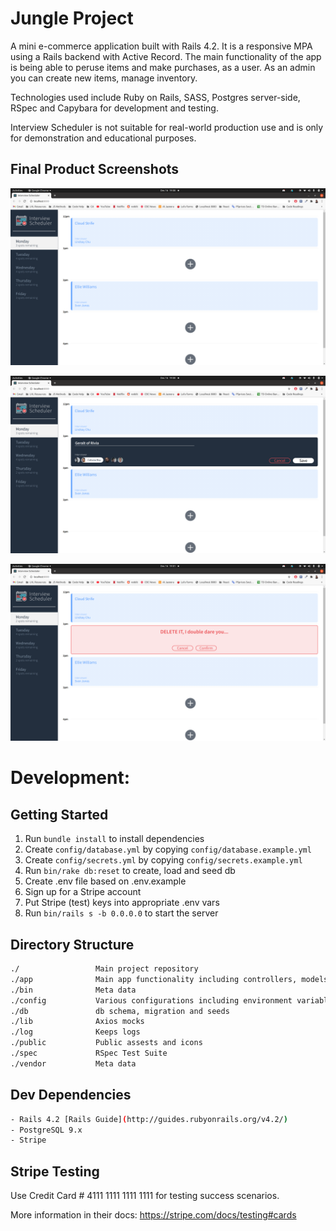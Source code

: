 # Jungle Project

A mini e-commerce application built with Rails 4.2. It is a responsive MPA using a Rails backend with Active Record. The main functionality of the app is being able to peruse items and make purchases, as a user. As an admin you can create new items, manage inventory.

Technologies used include Ruby on Rails, SASS, Postgres server-side, RSpec and Capybara for development and testing.

Interview Scheduler is not suitable for real-world production use and is only for demonstration and educational purposes.

## Final Product Screenshots

!["Screenshot of homepage"](https://github.com/KagisoMashigo/scheduler/blob/master/docs/Screenshot%20from%202020-12-16%2019-00-18.png?raw=true)

!["Screenshot of new appointment"](https://github.com/KagisoMashigo/scheduler/blob/master/docs/Screenshot%20from%202020-12-16%2019-00-46.png?raw=true)

!["Screenshot of deleting appointment"](https://github.com/KagisoMashigo/scheduler/blob/master/docs/Screenshot%20from%202020-12-16%2019-01-04.png?raw=true)

# Development:

## Getting Started

1. Run `bundle install` to install dependencies
2. Create `config/database.yml` by copying `config/database.example.yml`
3. Create `config/secrets.yml` by copying `config/secrets.example.yml`
4. Run `bin/rake db:reset` to create, load and seed db
5. Create .env file based on .env.example
6. Sign up for a Stripe account
7. Put Stripe (test) keys into appropriate .env vars
8. Run `bin/rails s -b 0.0.0.0` to start the server

## Directory Structure
```sh
./                 Main project repository
./app              Main app functionality including controllers, models and views
./bin              Meta data
./config           Various configurations including environment variables
./db               db schema, migration and seeds
./lib              Axios mocks
./log              Keeps logs
./public           Public assests and icons
./spec             RSpec Test Suite
./vendor           Meta data
```

## Dev Dependencies
```sh
- Rails 4.2 [Rails Guide](http://guides.rubyonrails.org/v4.2/)
- PostgreSQL 9.x
- Stripe
```

## Stripe Testing

Use Credit Card # 4111 1111 1111 1111 for testing success scenarios.

More information in their docs: <https://stripe.com/docs/testing#cards>


